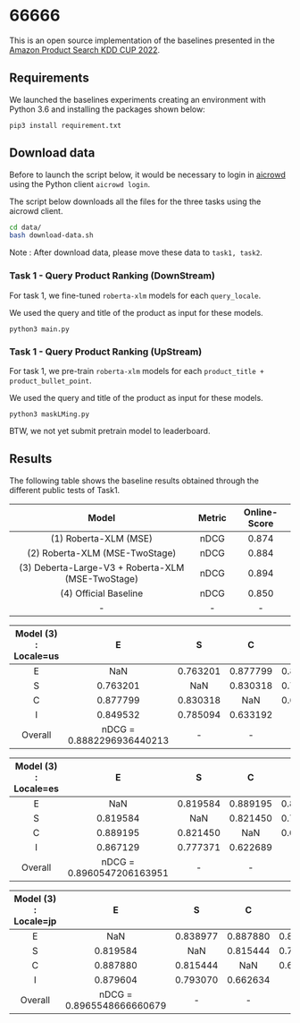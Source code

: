# 66666
This is an open source implementation of the baselines presented in the [Amazon Product Search KDD CUP 2022](https://www.aicrowd.com/challenges/esci-challenge-for-improving-product-search).


## Requirements
We launched the baselines experiments creating an environment with Python 3.6 and installing the packages  shown below:
```
pip3 install requirement.txt
```

## Download data

Before to launch the script below, it would be necessary to login in [aicrowd](https://www.aicrowd.com/) using the Python client `aicrowd login`.

The script below downloads all the files for the three tasks using the aicrowd client.

```bash
cd data/
bash download-data.sh
```
Note : After download data, please move these data to `task1, task2`.


### Task 1 - Query Product Ranking (DownStream)

For task 1, we fine-tuned `roberta-xlm` models for each `query_locale`.

 We used the query and title of the product as input for these models.

```
python3 main.py
```

### Task 1 - Query Product Ranking (UpStream)

For task 1, we pre-train `roberta-xlm` models for each `product_title + product_bullet_point`.

 We used the query and title of the product as input for these models.

```
python3 maskLMing.py
```
BTW, we not yet submit pretrain model to leaderboard.



## Results
The following table shows the baseline results obtained through the different public tests of Task1.

| Model |  Metric  | Online-Score |
|:----:|:--------:|:-----:|
|   (1) Roberta-XLM (MSE)  | nDCG     | 0.874 |
|   (2) Roberta-XLM (MSE-TwoStage)  | nDCG     | 0.884 |
|   (3) Deberta-Large-V3 + Roberta-XLM (MSE-TwoStage)  | nDCG     | 0.894 |
|   (4) Official Baseline | nDCG | 0.850 |
|-|-|-


| Model (3) : Locale=us |  E  | S |  C | I|
|:----:|:--------:|:-----:|:-----:|:-----:|
|   E  | NaN     | 0.763201 |  0.877799 | 0.849532 |
|   S  | 0.763201     | NaN | 0.830318 |  0.785094 |
|   C  | 0.877799     | 0.830318 | NaN | 0.633192 |
|   I | 0.849532 | 0.785094 | 0.633192 | NaN
|Overall |  nDCG = 0.8882296936440213 | -|-|-|


| Model (3) : Locale=es |  E  | S |  C | I|
|:----:|:--------:|:-----:|:-----:|:-----:|
|   E  | NaN     | 0.819584 |  0.889195 | 0.867129 |
|   S  | 0.819584     | NaN | 0.821450 |  0.777371 |
|   C  | 0.889195     | 0.821450 | NaN | 0.622689 |
|   I | 0.867129 | 0.777371 | 0.622689 | NaN
|Overall |  nDCG = 0.8960547206163951 | -|-|-|



| Model (3) : Locale=jp |  E  | S |  C | I|
|:----:|:--------:|:-----:|:-----:|:-----:|
|   E  | NaN     | 0.838977 |  0.887880 | 0.879604 |
|   S  | 0.819584     | NaN | 0.815444 |  0.793070 |
|   C  | 0.887880     | 0.815444 | NaN | 0.662634 |
|   I | 0.879604 | 0.793070 | 0.662634 | NaN
|Overall |  nDCG = 0.8965548666660679 | -|-|-|




